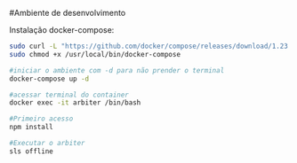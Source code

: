 #Ambiente de desenvolvimento

Instalação docker-compose:
```sh
sudo curl -L "https://github.com/docker/compose/releases/download/1.23.2/docker-compose-$(uname -s)-$(uname -m)" -o /usr/local/bin/docker-compose
sudo chmod +x /usr/local/bin/docker-compose
```

```sh
#iniciar o ambiente com -d para não prender o terminal
docker-compose up -d

#acessar terminal do container
docker exec -it arbiter /bin/bash

#Primeiro acesso
npm install

#Executar o arbiter
sls offline

```
